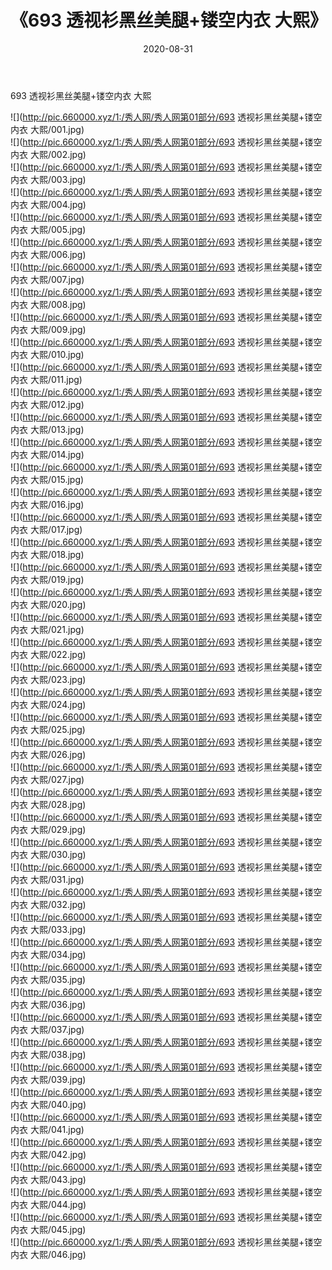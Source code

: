 ﻿---
layout: post
title:  《693 透视衫黑丝美腿+镂空内衣 大熙》
date:   2020-08-31
img: http://pic.660000.xyz/1:/秀人网/秀人网第01部分/693 透视衫黑丝美腿+镂空内衣 大熙/000.jpg
categories: [美女, 清纯, 唯美]
---

693 透视衫黑丝美腿+镂空内衣 大熙

  ![](http://pic.660000.xyz/1:/秀人网/秀人网第01部分/693 透视衫黑丝美腿+镂空内衣 大熙/001.jpg) <br> ![](http://pic.660000.xyz/1:/秀人网/秀人网第01部分/693 透视衫黑丝美腿+镂空内衣 大熙/002.jpg) <br> ![](http://pic.660000.xyz/1:/秀人网/秀人网第01部分/693 透视衫黑丝美腿+镂空内衣 大熙/003.jpg) <br> ![](http://pic.660000.xyz/1:/秀人网/秀人网第01部分/693 透视衫黑丝美腿+镂空内衣 大熙/004.jpg) <br> ![](http://pic.660000.xyz/1:/秀人网/秀人网第01部分/693 透视衫黑丝美腿+镂空内衣 大熙/005.jpg) <br> ![](http://pic.660000.xyz/1:/秀人网/秀人网第01部分/693 透视衫黑丝美腿+镂空内衣 大熙/006.jpg) <br> ![](http://pic.660000.xyz/1:/秀人网/秀人网第01部分/693 透视衫黑丝美腿+镂空内衣 大熙/007.jpg) <br> ![](http://pic.660000.xyz/1:/秀人网/秀人网第01部分/693 透视衫黑丝美腿+镂空内衣 大熙/008.jpg) <br> ![](http://pic.660000.xyz/1:/秀人网/秀人网第01部分/693 透视衫黑丝美腿+镂空内衣 大熙/009.jpg) <br> ![](http://pic.660000.xyz/1:/秀人网/秀人网第01部分/693 透视衫黑丝美腿+镂空内衣 大熙/010.jpg) <br> ![](http://pic.660000.xyz/1:/秀人网/秀人网第01部分/693 透视衫黑丝美腿+镂空内衣 大熙/011.jpg) <br> ![](http://pic.660000.xyz/1:/秀人网/秀人网第01部分/693 透视衫黑丝美腿+镂空内衣 大熙/012.jpg) <br> ![](http://pic.660000.xyz/1:/秀人网/秀人网第01部分/693 透视衫黑丝美腿+镂空内衣 大熙/013.jpg) <br> ![](http://pic.660000.xyz/1:/秀人网/秀人网第01部分/693 透视衫黑丝美腿+镂空内衣 大熙/014.jpg) <br> ![](http://pic.660000.xyz/1:/秀人网/秀人网第01部分/693 透视衫黑丝美腿+镂空内衣 大熙/015.jpg) <br> ![](http://pic.660000.xyz/1:/秀人网/秀人网第01部分/693 透视衫黑丝美腿+镂空内衣 大熙/016.jpg) <br> ![](http://pic.660000.xyz/1:/秀人网/秀人网第01部分/693 透视衫黑丝美腿+镂空内衣 大熙/017.jpg) <br> ![](http://pic.660000.xyz/1:/秀人网/秀人网第01部分/693 透视衫黑丝美腿+镂空内衣 大熙/018.jpg) <br> ![](http://pic.660000.xyz/1:/秀人网/秀人网第01部分/693 透视衫黑丝美腿+镂空内衣 大熙/019.jpg) <br> ![](http://pic.660000.xyz/1:/秀人网/秀人网第01部分/693 透视衫黑丝美腿+镂空内衣 大熙/020.jpg) <br> ![](http://pic.660000.xyz/1:/秀人网/秀人网第01部分/693 透视衫黑丝美腿+镂空内衣 大熙/021.jpg) <br> ![](http://pic.660000.xyz/1:/秀人网/秀人网第01部分/693 透视衫黑丝美腿+镂空内衣 大熙/022.jpg) <br> ![](http://pic.660000.xyz/1:/秀人网/秀人网第01部分/693 透视衫黑丝美腿+镂空内衣 大熙/023.jpg) <br> ![](http://pic.660000.xyz/1:/秀人网/秀人网第01部分/693 透视衫黑丝美腿+镂空内衣 大熙/024.jpg) <br> ![](http://pic.660000.xyz/1:/秀人网/秀人网第01部分/693 透视衫黑丝美腿+镂空内衣 大熙/025.jpg) <br> ![](http://pic.660000.xyz/1:/秀人网/秀人网第01部分/693 透视衫黑丝美腿+镂空内衣 大熙/026.jpg) <br> ![](http://pic.660000.xyz/1:/秀人网/秀人网第01部分/693 透视衫黑丝美腿+镂空内衣 大熙/027.jpg) <br> ![](http://pic.660000.xyz/1:/秀人网/秀人网第01部分/693 透视衫黑丝美腿+镂空内衣 大熙/028.jpg) <br> ![](http://pic.660000.xyz/1:/秀人网/秀人网第01部分/693 透视衫黑丝美腿+镂空内衣 大熙/029.jpg) <br> ![](http://pic.660000.xyz/1:/秀人网/秀人网第01部分/693 透视衫黑丝美腿+镂空内衣 大熙/030.jpg) <br> ![](http://pic.660000.xyz/1:/秀人网/秀人网第01部分/693 透视衫黑丝美腿+镂空内衣 大熙/031.jpg) <br> ![](http://pic.660000.xyz/1:/秀人网/秀人网第01部分/693 透视衫黑丝美腿+镂空内衣 大熙/032.jpg) <br> ![](http://pic.660000.xyz/1:/秀人网/秀人网第01部分/693 透视衫黑丝美腿+镂空内衣 大熙/033.jpg) <br> ![](http://pic.660000.xyz/1:/秀人网/秀人网第01部分/693 透视衫黑丝美腿+镂空内衣 大熙/034.jpg) <br> ![](http://pic.660000.xyz/1:/秀人网/秀人网第01部分/693 透视衫黑丝美腿+镂空内衣 大熙/035.jpg) <br> ![](http://pic.660000.xyz/1:/秀人网/秀人网第01部分/693 透视衫黑丝美腿+镂空内衣 大熙/036.jpg) <br> ![](http://pic.660000.xyz/1:/秀人网/秀人网第01部分/693 透视衫黑丝美腿+镂空内衣 大熙/037.jpg) <br> ![](http://pic.660000.xyz/1:/秀人网/秀人网第01部分/693 透视衫黑丝美腿+镂空内衣 大熙/038.jpg) <br> ![](http://pic.660000.xyz/1:/秀人网/秀人网第01部分/693 透视衫黑丝美腿+镂空内衣 大熙/039.jpg) <br> ![](http://pic.660000.xyz/1:/秀人网/秀人网第01部分/693 透视衫黑丝美腿+镂空内衣 大熙/040.jpg) <br> ![](http://pic.660000.xyz/1:/秀人网/秀人网第01部分/693 透视衫黑丝美腿+镂空内衣 大熙/041.jpg) <br> ![](http://pic.660000.xyz/1:/秀人网/秀人网第01部分/693 透视衫黑丝美腿+镂空内衣 大熙/042.jpg) <br> ![](http://pic.660000.xyz/1:/秀人网/秀人网第01部分/693 透视衫黑丝美腿+镂空内衣 大熙/043.jpg) <br> ![](http://pic.660000.xyz/1:/秀人网/秀人网第01部分/693 透视衫黑丝美腿+镂空内衣 大熙/044.jpg) <br> ![](http://pic.660000.xyz/1:/秀人网/秀人网第01部分/693 透视衫黑丝美腿+镂空内衣 大熙/045.jpg) <br> ![](http://pic.660000.xyz/1:/秀人网/秀人网第01部分/693 透视衫黑丝美腿+镂空内衣 大熙/046.jpg) <br>